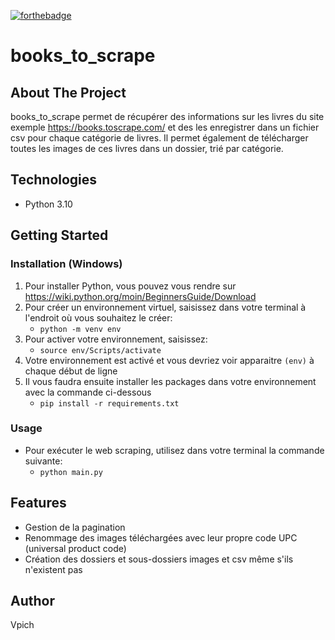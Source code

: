 [![forthebadge](https://forthebadge.com/images/badges/made-with-python.svg)](https://forthebadge.com)

# books_to_scrape

## About The Project
books_to_scrape permet de récupérer des informations sur les livres du site exemple https://books.toscrape.com/ et des les enregistrer dans un fichier csv pour chaque catégorie de livres.
Il permet également de télécharger toutes les images de ces livres dans un dossier, trié par catégorie.

## Technologies
- Python 3.10

## Getting Started

### Installation (Windows)
1. Pour installer Python, vous pouvez vous rendre sur https://wiki.python.org/moin/BeginnersGuide/Download
2. Pour créer un environnement virtuel, saisissez dans votre terminal à l'endroit où vous souhaitez le créer:
   - `python -m venv env`
3. Pour activer votre environnement, saisissez:
   - `source env/Scripts/activate`
4. Votre environnement est activé et vous devriez voir apparaitre `(env)` à chaque début de ligne
5. Il vous faudra ensuite installer les packages dans votre environnement avec la commande ci-dessous
   - `pip install -r requirements.txt`

### Usage
- Pour exécuter le web scraping, utilisez dans votre terminal la commande suivante:
  - `python main.py`

## Features
- Gestion de la pagination
- Renommage des images téléchargées avec leur propre code UPC (universal product code)
- Création des dossiers et sous-dossiers images et csv même s'ils n'existent pas

## Author
Vpich
